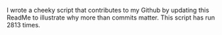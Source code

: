 I wrote a cheeky script that contributes to my Github by updating this ReadMe to illustrate why more than commits matter. This script has run 2813 times.